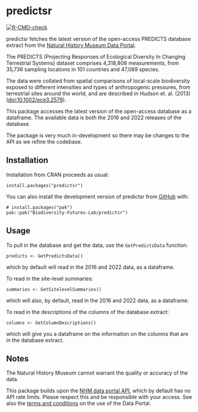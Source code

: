 
# predictsr

[![R-CMD-check](https://github.com/Biodiversity-Futures-Lab/predictsr/actions/workflows/R-CMD-check.yaml/badge.svg)](https://github.com/Biodiversity-Futures-Lab/predictsr/actions/workflows/R-CMD-check.yaml)

predictsr fetches the latest version of the open-access PREDICTS
database extract from the [Natural History Museum Data
Portal](https://data.nhm.ac.uk/dataset/the-2016-release-of-the-predicts-database-v1-1).

The PREDICTS (Projecting Responses of Ecological Diversity In Changing
Terrestrial Systems) dataset comprises 4,318,808 measurements, from
35,736 sampling locations in 101 countries and 47,089 species.

The data were collated from spatial comparisons of local-scale
biodiversity exposed to different intensities and types of anthropogenic
pressures, from terrestrial sites around the world, and are described in
Hudson et. al. (2013) (<doi:10.1002/ece3.2579>).

This package accesses the latest version of the open-access database as
a dataframe. The available data is both the 2016 and 2022 releases of
the database.

The package is very much in-development so there may be changes to the
API as we refine the codebase.

## Installation

Installation from CRAN proceeds as usual:

    install.packages("predictsr")

You can also install the development version of predictsr from
[GitHub](https://github.com/) with:

    # install.packages("pak")
    pak::pak("Biodiversity-Futures-Lab/predictsr")

## Usage

To pull in the database and get the data, use the `GetPredictsData`
function:

    predicts <- GetPredictsData()

which by default will read in the 2016 and 2022 data, as a dataframe.

To read in the site-level summaries:

    summaries <- GetSitelevelSummaries()

which will also, by default, read in the 2016 and 2022 data, as a
dataframe.

To read in the descriptions of the columns of the database extract:

    columns <- GetColumnDescriptions()

which will give you a dataframe on the information on the columns that
are in the database extract.

## Notes

The Natural History Museum cannot warrant the quality or accuracy of the
data.

This package builds upon the [NHM data portal
API](https://data.nhm.ac.uk/about/download), which by default has no API
rate limits. Please respect this and be responsible with your access.
See also the [terms and
conditions](https://data.nhm.ac.uk/terms-conditions) on the use of the
Data Portal.
